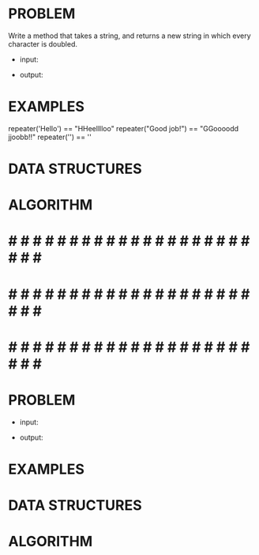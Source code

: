 # PROBLEM
Write a method that takes a string, and returns a new string in which every character is doubled.

- input: 

- output:

# EXAMPLES
repeater('Hello') == "HHeelllloo"
repeater("Good job!") == "GGoooodd  jjoobb!!"
repeater('') == ''

# DATA STRUCTURES


# ALGORITHM


# # # # # # # # # # # # # # # # # # # # # # # # #
# # # # # # # # # # # # # # # # # # # # # # # # #
# # # # # # # # # # # # # # # # # # # # # # # # #

# PROBLEM


- input: 

- output:

# EXAMPLES


# DATA STRUCTURES


# ALGORITHM

